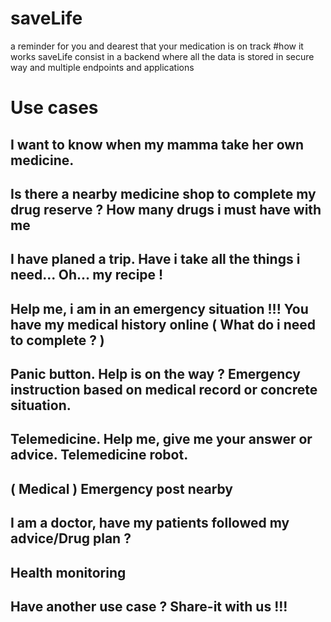 # saveLife
a reminder for you and dearest that your medication is on track
#how it works
saveLife consist in a backend where all the data is stored in secure way and multiple endpoints and applications

# Use cases
## I want to know when my mamma take her own medicine.
## Is there a nearby medicine shop to complete my drug reserve ? How many drugs i must have with me
## I have planed a trip. Have i take all the things i need... Oh... my recipe !
## Help me, i am in an emergency situation !!! You have my medical history online ( What do i need to complete ? )
## Panic button. Help is on the way ? Emergency instruction based on medical record or concrete situation.
## Telemedicine. Help me, give me your answer or advice. Telemedicine robot.
##  ( Medical ) Emergency post nearby
## I am a doctor, have my patients followed my advice/Drug plan ?
## Health monitoring

## Have another use case ? Share-it with us !!!



